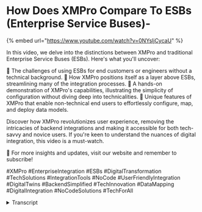 # How Does XMPro Compare To ESBs (Enterprise Service Buses)-

{% embed url="https://www.youtube.com/watch?v=0NYsljCycaU" %}

In this video, we delve into the distinctions between XMPro and traditional Enterprise Service Buses (ESBs). Here's what you'll uncover:

🔹 The challenges of using ESBs for end customers or engineers without a technical background. 🔹 How XMPro positions itself as a layer above ESBs, streamlining many of the integration processes. 🔹 A hands-on demonstration of XMPro's capabilities, illustrating the simplicity of configuration without diving deep into technicalities. 🔹 Unique features of XMPro that enable non-technical end users to effortlessly configure, map, and deploy data models.

Discover how XMPro revolutionizes user experience, removing the intricacies of backend integrations and making it accessible for both tech-savvy and novice users. If you're keen to understand the nuances of digital integration, this video is a must-watch.

🔗 For more insights and updates, visit our website and remember to subscribe!

\#XMPro #EnterpriseIntegration #ESBs #DigitalTransformation #TechSolutions #IntegrationTools #NoCode #UserFriendlyIntegration #DigitalTwins #BackendSimplified #TechInnovation #DataMapping #DigitalIntegration #NoCodeSolutions #TechForAll

<details>

<summary>Transcript</summary>

so the the the well the main one is to

use an ESB

um is a development uh job

so you can't put an ESB in front of a

End customer or an end user or a

engineer

and expect them to use it because they

won't they don't know how to connect to

it and actually use it the the end

audience to to actually configure and

put this together is that engineer that

that subject matter expert without

having to code and put it together

so how can you very easily drag it on

double click configure so we're we're a

layer above an ESP

um or an Enterprise service bus that

helps simplify a lot of the the

integration pieces that that go

underneath it

um let me find another example here

oh yeah

if I go into

this here this is our main demo site

again

and let's go here so not so much an ESB

but have you are you familiar with Azure

digital twin

so and to to actually configure and use

another digital twin you need to go into

the Azure portal

and configure it there and it's a very

technical exercise too to actually do

that

this here isn't is an agent that I'll

double click that and I can just select

my details here where's my endpoint

there is all the twins that I have

published in this or to get context if I

want to pass data back and update my

digital twin again you would have to

typically go into Azure go into the

portal and Fiddle around there to be

able to do this and deploy it this agent

here I can select everything that I'm

looking for so there's my model there is

my tuna ID there is my relationship and

if I go to the actual mapping on the

Arrow I can map my incoming data to the

data that the twin is making available

and what happens underneath the hood

here is we take care of all the back end

Plumbing

so we can now put this in front of a

non-technical end user and they can

actually use it so very similar concept

to putting it on top of an ESP does it

make sense

so inside the actual agent over here

you'll see there is a upload new model

what you can actually do as well is you

can from an app perspective actually

create an app that will allow you to

configure that Json file

so if I go into

I don't think I have a full example of

that

but you could come in here and actually

configure your hierarchy configure your

your you know properties Etc and then

you could have an option here that says

well

the pro you can do that in here as well

</details>
